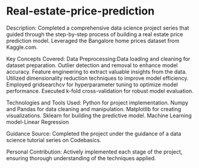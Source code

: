 # Real-estate-price-prediction
Description: 
Completed a comprehensive data science project series that guided through the step-by-step process of building a real estate price prediction model. Leveraged the Bangalore home prices dataset from Kaggle.com.

Key Concepts Covered:
Data Preprocessing:Data loading and cleaning for dataset preparation.
Outlier detection and removal to enhance model accuracy.
Feature engineering to extract valuable insights from the data.
Utilized dimensionality reduction techniques to improve model efficiency.
Employed gridsearchcv for hyperparameter tuning to optimize model performance.
Executed k-fold cross-validation for robust model evaluation.

Technologies and Tools Used:
Python for project implementation.
Numpy and Pandas for data cleaning and manipulation.
Matplotlib for creating visualizations.
Sklearn for building the predictive model.
Machine Learning model-Linear Regression

Guidance Source: Completed the project under the guidance of a data science tutorial series on Codebasics.

Personal Contribution: Actively implemented each stage of the project, ensuring thorough understanding of the techniques applied.

